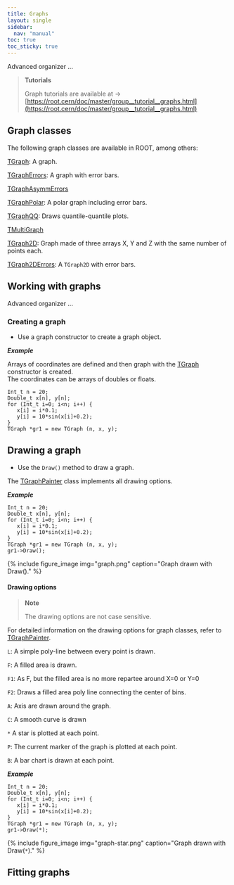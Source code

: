```yaml
---
title: Graphs
layout: single
sidebar:
  nav: "manual"
toc: true
toc_sticky: true
---
```

Advanced organizer ...

> **Tutorials**
>
> Graph tutorials are available at → [https://root.cern/doc/master/group__tutorial__graphs.html](https://root.cern/doc/master/group__tutorial__graphs.html)

## Graph classes

The following graph classes are available in ROOT, among others:

[TGraph](https://root.cern/doc/master/classTGraph.html): A graph.

[TGraphErrors](https://root.cern/doc/master/classTGraphErrors.html): A graph with error bars.

[TGraphAsymmErrors](https://root.cern/doc/master/classTGraphAsymmErrors.html)

[TGraphPolar](https://root.cern/doc/master/classTGraphPolar.html): A polar graph including error bars.

[TGraphQQ](https://root.cern/doc/master/classTGraphQQ.html): Draws quantile-quantile plots.

[TMultiGraph](https://root.cern/doc/master/classTMultiGraph.html)

[TGraph2D](https://root.cern/doc/master/classTGraph2D.html): Graph made of three arrays X, Y and Z with the same number of points each.

[TGraph2DErrors](https:/root.cern/doc/master/classTGraph2DErrors.html): A `TGraph2D` with error bars.

## Working with graphs

Advanced organizer ...

### Creating a graph

- Use a graph constructor to create a graph object.

_**Example**_

Arrays of coordinates are defined and then graph with the [TGraph](https://root.cern/doc/master/classTGraph.html) constructor is created.<br>
The coordinates can be arrays of doubles or floats.
```
Int_t n = 20;
Double_t x[n], y[n];
for (Int_t i=0; i<n; i++) {
   x[i] = i*0.1;
   y[i] = 10*sin(x[i]+0.2);
}
TGraph *gr1 = new TGraph (n, x, y);
```

Drawing a graph
---------------

- Use the `Draw()` method to draw a graph.

The [TGraphPainter](https://root.cern/doc/master/classTGraph.html) class implements all drawing options.

_**Example**_

```
Int_t n = 20;
Double_t x[n], y[n];
for (Int_t i=0; i<n; i++) {
   x[i] = i*0.1;
   y[i] = 10*sin(x[i]+0.2);
}
TGraph *gr1 = new TGraph (n, x, y);
gr1->Draw();
```

{% include figure_image
img="graph.png"
caption="Graph drawn with Draw()."
%}

#### Drawing options

> **Note**
> 
> The drawing options are not case sensitive.

For detailed information on the drawing options for graph classes, refer to [TGraphPainter](https://root.cern/doc/master/classTGraph.html).

`L`: A simple poly-line between every point is drawn.

`F`: A filled area is drawn.

`F1`: As F, but the filled area is no more repartee around X=0 or Y=0

`F2`: Draws a filled area poly line connecting the center of bins.

`A`: Axis are drawn around the graph.

`C`: A smooth curve is drawn

`*` A star is plotted at each point.

`P`: The current marker of the graph is plotted at each point.

`B`: A bar chart is drawn at each point.

_**Example**_

```
Int_t n = 20;
Double_t x[n], y[n];
for (Int_t i=0; i<n; i++) {
   x[i] = i*0.1;
   y[i] = 10*sin(x[i]+0.2);
}
TGraph *gr1 = new TGraph (n, x, y);
gr1->Draw(*);

```

{% include figure_image
img="graph-star.png"
caption="Graph drawn with Draw(`*`)."
%}

## Fitting graphs